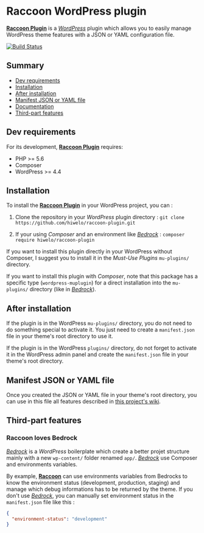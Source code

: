 # Raccoon WordPress plugin

**[Raccoon Plugin](https://github.com/hiwelo/raccoon-plugin)** is a [_WordPress_](https://wordpress.org/) plugin which allows you to easily manage WordPress theme features with a JSON or YAML configuration file.

[![Build Status](https://travis-ci.org/hiwelo/raccoon-plugin.svg)](https://travis-ci.org/hiwelo/raccoon)


## Summary
  - [Dev requirements](#dev-requirements)
  - [Installation](#installation)
  - [After installation](#after-installation)
  - [Manifest JSON or YAML file](#manifest-json-or-yaml-file)
  - [Documentation](https://github.com/hiwelo/raccoon-plugin/wiki)
  - [Third-part features](#third-part-features)


## Dev requirements
For its development, **[Raccoon Plugin](https://github.com/hiwelo/raccoon-plugin)** requires:
  - PHP >= 5.6
  - Composer
  - WordPress >= 4.4


## Installation
To install the **[Raccoon Plugin](https://github.com/hiwelo/raccoon-plugin)** in your
WordPress project, you can :

1. Clone the repository in your _WordPress_ plugin directory :
`git clone https://github.com/hiwelo/raccoon-plugin.git`

2. If your using _Composer_ and an environment like _[Bedrock](https://roots.io/bedrock)_ : `composer require hiwelo/raccoon-plugin`


If you want to install this plugin directly in your WordPress without Composer, I suggest you to install it in the *Must-Use Plugins* `mu-plugins/` directory.

If you want to install this plugin with _Composer_, note that this package has a specific type (`wordpress-muplugin`) for a direct installation into the `mu-plugins/` directory (like in _[Bedrock](https://roots.io/bedrock)_).


## After installation

If the plugin is in the WordPress `mu-plugins/` directory, you do not need to do something special to activate it.
You just need to create a `manifest.json` file in your theme's root directory to use it.

If the plugin is in the WordPress `plugins/` directory, do not forget to activate it in the WordPress admin panel and create the `manifest.json` file in your theme's root directory.


## Manifest JSON or YAML file

Once you created the JSON or YAML file in your theme's root directory, you can use in this file all features described in [this project's wiki](https://github.com/hiwelo/raccoon-plugin/wiki).


## Third-part features

### Raccoon loves Bedrock
_[Bedrock](https://roots.io/bedrock/)_ is a _WordPress_ boilerplate which create a better projet structure mainly with a new `wp-content/` folder renamed `app/`.
_[Bedrock](https://roots.io/bedrock/)_ use Composer and environments variables.

By example, **[Raccoon](https://github.com/hiwelo/raccoon/)** can use environments variables from Bedrocks to know the environment status (development, production, staging) and manage which debug informations has to be returned by the theme.
If you don't use _[Bedrock](https://roots.io/bedrock/)_, you can manually set environment status in the `manifest.json` file like this :
```json
{
  "environment-status": "development"
}
```
